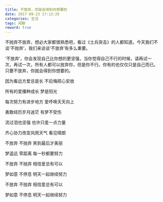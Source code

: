 ```yaml
---
title: 不放弃，你就会得到你想要的
date: 2017-09-23 17:13:29
categories: 生活
tags: 闲聊
reward: true
---
```


不抛弃不放弃，想必大家都很熟悉吧，看过《士兵突击》的人都知道。今天我们不谈‘不抛弃’，我们来谈谈‘不放弃’有多么重要。

‘不放弃’，你会发现自己比你想的更坚强，当你觉得自己不行的时候，请再试一次，再试一次，所有人都可以放弃你，但是你不行。你有的也仅仅只是自己而已。只要不放弃，你就会得到你想要的。

<!-- more -->

因为看远方爱总是长  不后悔把心安放  

所有的爱播种成长 梦是阳光  

每次努力有进步地方 爱呼唤天天向上 

勇敢经历岁月迷茫 有梦不受伤  

流过泪也坚强 也许只差一点力量  

齐心协力改变风雨天气  看见晴朗  

不放弃 不抛弃 笑到最后才美丽  

梦遥远 零距离 每一秒都要努力  

不放弃 不抛弃 相信爱总有可以  

梦如意 不停息 明天一起继续努力  

不放弃 不抛弃 相信爱总有可以  

梦如意 不停息  明天一起继续努力
